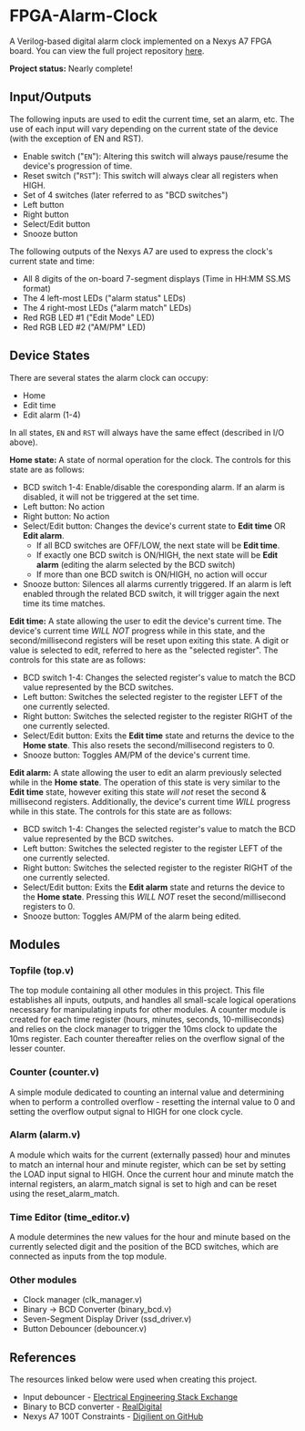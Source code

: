 # FPGA-Alarm-Clock
A Verilog-based digital alarm clock implemented on a Nexys A7 FPGA board. You can view the full project repository [here](https://github.com/Raymond-exe/FPGA-Alarm-Clock).

**Project status:** Nearly complete!
<!-- TODO add images -->

## Input/Outputs
The following inputs are used to edit the current time, set an alarm, etc. The use of each input will vary depending on the current state of the device (with the exception of EN and RST).
- Enable switch ("`EN`"): Altering this switch will always pause/resume the device's progression of time.
- Reset switch ("`RST`"): This switch will always clear all registers when HIGH.
- Set of 4 switches (later referred to as "BCD switches")
- Left button
- Right button
- Select/Edit button
- Snooze button

The following outputs of the Nexys A7 are used to express the clock's current state and time:
- All 8 digits of the on-board 7-segment displays (Time in HH:MM SS.MS format)
- The 4 left-most LEDs ("alarm status" LEDs)
- The 4 right-most LEDs ("alarm match" LEDs)
- Red RGB LED #1 ("Edit Mode" LED)
- Red RGB LED #2 ("AM/PM" LED)

## Device States
There are several states the alarm clock can occupy:
- Home
- Edit time
- Edit alarm (1-4)

In all states, `EN` and `RST` will always have the same effect (described in I/O above).

**Home state:** A state of normal operation for the clock. The controls for this state are as follows:
- BCD switch 1-4: Enable/disable the coresponding alarm. If an alarm is disabled, it will not be triggered at the set time.
- Left button: No action
- Right button: No action
- Select/Edit button: Changes the device's current state to **Edit time** OR **Edit alarm**.
    - If all BCD switches are OFF/LOW, the next state will be **Edit time**.
    - If exactly one BCD switch is ON/HIGH, the next state will be **Edit alarm** (editing the alarm selected by the BCD switch)
    - If more than one BCD switch is ON/HIGH, no action will occur
- Snooze button: Silences all alarms currently triggered. If an alarm is left enabled through the related BCD switch, it will trigger again the next time its time matches.

**Edit time:** A state allowing the user to edit the device's current time. The device's current time *WILL NOT* progress while in this state, and the second/millisecond registers will be reset upon exiting this state. A digit or value is selected to edit, referred to here as the "selected register". The controls for this state are as follows:
- BCD switch 1-4: Changes the selected register's value to match the BCD value represented by the BCD switches.
- Left button: Switches the selected register to the register LEFT of the one currently selected.
- Right button: Switches the selected register to the register RIGHT of the one currently selected.
- Select/Edit button: Exits the **Edit time** state and returns the device to the **Home state**. This also resets the second/millisecond registers to 0.
- Snooze button: Toggles AM/PM of the device's current time.

**Edit alarm:** A state allowing the user to edit an alarm previously selected while in the **Home state**. The operation of this state is very similar to the **Edit time** state, however exiting this state *will not* reset the second & millisecond registers. Additionally, the device's current time *WILL* progress while in this state. The controls for this state are as follows:
- BCD switch 1-4: Changes the selected register's value to match the BCD value represented by the BCD switches.
- Left button: Switches the selected register to the register LEFT of the one currently selected.
- Right button: Switches the selected register to the register RIGHT of the one currently selected.
- Select/Edit button: Exits the **Edit alarm** state and returns the device to the **Home state**. Pressing this *WILL NOT* reset the second/millisecond registers to 0.
- Snooze button: Toggles AM/PM of the alarm being edited.

## Modules

### Topfile (top.v)
The top module containing all other modules in this project. This file establishes all inputs, outputs, and handles all small-scale logical operations necessary for manipulating inputs for other modules. A counter module is created for each time register (hours, minutes, seconds, 10-milliseconds) and relies on the clock manager to trigger the 10ms clock to update the 10ms register. Each counter thereafter relies on the overflow signal of the lesser counter.

### Counter (counter.v)
A simple module dedicated to counting an internal value and determining when to perform a controlled overflow - resetting the internal value to 0 and setting the overflow output signal to HIGH for one clock cycle.

### Alarm (alarm.v)
A module which waits for the current (externally passed) hour and minutes to match an internal hour and minute register, which can be set by setting the LOAD input signal to HIGH. Once the current hour and minute match the internal registers, an alarm_match signal is set to high and can be reset using the reset_alarm_match.

### Time Editor (time_editor.v)
A module determines the new values for the hour and minute based on the currently selected digit and the position of the BCD switches, which are connected as inputs from the top module.

### Other modules
- Clock manager (clk_manager.v)
- Binary -> BCD Converter (binary_bcd.v)
- Seven-Segment Display Driver (ssd_driver.v)
- Button Debouncer (debouncer.v)

## References
The resources linked below were used when creating this project.
- Input debouncer - [Electrical Engineering Stack Exchange](https://electronics.stackexchange.com/questions/505911/debounce-circuit-design-in-verilog)
- Binary to BCD converter - [RealDigital](https://www.realdigital.org/doc/6dae6583570fd816d1d675b93578203d)
- Nexys A7 100T Constraints - [Digilient on GitHub](https://github.com/Digilent/Nexys-A7-100T-Keyboard/blob/master/src/constraints/Nexys-A7-100T-Master.xdc)
